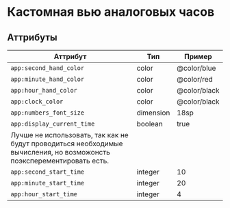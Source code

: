 # Кастомная вью аналоговых часов


## Аттрибуты

| Аттрибут | Тип | Пример | 
| --- | --- | --- | 
| `app:second_hand_color` | color | @color/blue | 
| `app:minute_hand_color` | color | @color/red | 
| `app:hour_hand_color` | color | @color/black | 
| `app:clock_color` | color | @color/black | 
| `app:numbers_font_size` | dimension | 18sp | 
| `app:display_current_time` | boolean | true | 
| Лучше не использовать, так как не будут проводиться необходимые вычисления, но возможонсть поэксперементировать есть. | 
| `app:second_start_time` | integer | 10 | 
| `app:minute_start_time` | integer | 20 | 
| `app:hour_start_time` | integer | 4 | 


